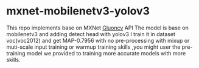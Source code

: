 # mxnet-mobilenetv3-yolov3
This repo implements base on   MXNet [Gluoncv](https://github.com/dmlc/gluon-cv) API
The model is base on mobilenetv3  and adding detect head with yolov3
I train it  in dataset voc(voc2012) and get MAP-0.7956  with no pre-processing with mixup  or muti-scale input training or warmup training skills ,you might user the pre-training model we provided to training more accurate models with more skills.
